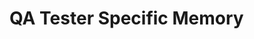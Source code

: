 # QA Tester Specific Memory
<!-- Entries below should be added reverse chronologically (newest first) -->